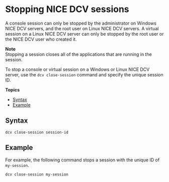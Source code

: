 # Stopping NICE DCV sessions<a name="managing-sessions-lifecycle-stop"></a>

A console session can only be stopped by the administrator on Windows NICE DCV servers, and the root user on Linux NICE DCV servers\. A virtual session on a Linux NICE DCV server can only be stopped by the root user or the NICE DCV user who created it\. 

**Note**  
Stopping a session closes all of the applications that are running in the session\.

To stop a console or virtual session on a Windows or Linux NICE DCV server, use the `dcv close-session` command and specify the unique session ID\.

**Topics**
+ [Syntax](#syntax)
+ [Example](#example)

## Syntax<a name="syntax"></a>

```
dcv close-session session-id
```

## Example<a name="example"></a>

For example, the following command stops a session with the unique ID of `my-session`\.

```
dcv close-session my-session
```